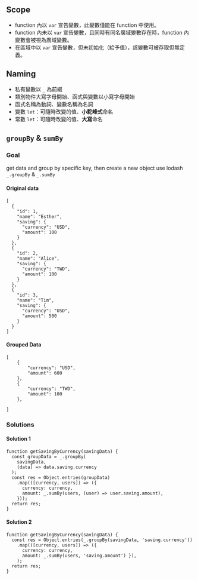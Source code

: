 ## Scope
 - function 內以 `var` 宣告變數，此變數僅能在 function 中使用。
 - function 內未以 `var` 宣告變數，且同時有同名廣域變數存在時，function 內變數會被視為廣域變數。
 - 在區域中以 `var` 宣告變數，但未初始化（給予值），該變數可被存取但無定義。

## Naming
 - 私有變數以 `_` 為前綴
 - 類別物件大寫字母開始、函式與變數以小寫字母開始
 - 函式名稱為動詞、變數名稱為名詞
 - 變數 `let`：可隨時改變的值、**小駝峰式**命名
 - 常數 `let`：可隨時改變的值、**大寫**命名


## `groupBy` & `sumBy`

### Goal

get data and group by specific key, then create a new object
use lodash `_.groupBy` & `_.sumBy`

#### Original data

    [
      {
        "id": 1,
        "name": "Esther",
        "saving": {
          "currency": "USD",
          "amount": 100
        }
      },
      {
        "id": 2,
        "name": "Alice",
        "saving": {
          "currency": "TWD",
          "amount": 100
        }
      },
      {
        "id": 3,
        "name": "Tim",
        "saving": {
          "currency": "USD",
          "amount": 500
        }
      }
    ]

#### Grouped Data

    [
	    {
		    "currency": "USD",
		    "amount": 600
	    },
	    {
		    "currency": "TWD",
		    "amount": 100
	    },

    ]


### Solutions

#### Solution 1

	function getSavingByCurrency(savingData) {
	  const groupData = _.groupBy(
	    savingData,
	    (data) => data.saving.currency
	  );
	  const res = Object.entries(groupData)
	    .map(([currency, users]) => ({
	      currency: currency,
	      amount: _.sumBy(users, (user) => user.saving.amount),
	    }));
	  return res;
	}

#### Solution 2

	function getSavingByCurrency(savingData) {
	  const res = Object.entries(_.groupBy(savingData, 'saving.currency'))
	    .map(([currency, users]) => ({
	      currency: currency,
	      amount: _.sumBy(users, 'saving.amount') }),
	    );
	  return res;
	}
